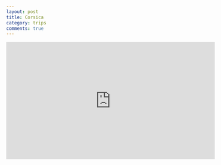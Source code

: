 ```yaml
---
layout: post
title: Corsica
category: trips
comments: true
---
```


<iframe width="560" height="315" src="https://www.youtube.com/embed/PGks_-7p5LA" frameborder="0" allow="accelerometer; autoplay; encrypted-media; gyroscope; picture-in-picture" allowfullscreen></iframe>
